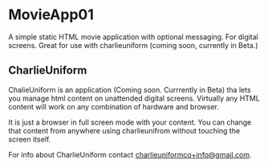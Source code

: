 # MovieApp01
A simple static HTML movie application with optional messaging. For digital screens. Great for use with charlieuniform (coming soon, currently in Beta.)
## CharlieUniform
ChalieUniform is an application (Coming soon. Currrently in Beta) tha lets you manage html content on unattended digital screens. Virtually any HTML content will work on any combination of hardware and browser. 

It is just a browser in full screen mode with your content. You can change that content from anywhere using charlieunifrom without touching the screen itself.

For info about CharlieUniform contact charlieuniformco+info@gmail.com.




